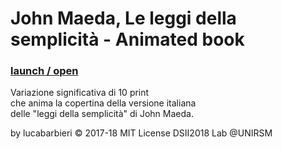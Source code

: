 # John Maeda, Le leggi della semplicità - Animated book 
 ### [launch / open]( http://dsii-2018-unirsm.github.io/lucabarbieri/10print/animated_book.html)
             

Variazione significativa di 10 print    
che anima la copertina della versione italiana    
delle "leggi della semplicità" di John Maeda.    

by lucabarbieri © 2017-18 MIT License
DSII2018 Lab @UNIRSM
